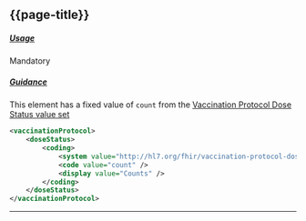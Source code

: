 ## {{page-title}}

<h5><ins>Usage</ins></h5>

<span class="mro-circle mandatory" title="Mandatory"></span> Mandatory

<h5><ins>Guidance</ins></h5>

This element has a fixed value of `count` from the [Vaccination Protocol Dose Status value set](http://hl7.org/fhir/stu3/valueset-vaccination-protocol-dose-status.html)

```xml
<vaccinationProtocol>
    <doseStatus>
        <coding>
            <system value="http://hl7.org/fhir/vaccination-protocol-dose-status" />
            <code value="count" />
            <display value="Counts" />
        </coding>
    </doseStatus>
</vaccinationProtocol>
```

---